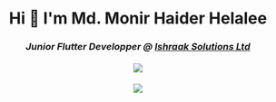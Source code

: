 <h1 align="center">Hi 👋 I'm Md. Monir Haider Helalee</h1>
<h3><p align = "center"><em>Junior Flutter Developper @ <a href="https://www.ishraak.com/">Ishraak Solutions Ltd</a><br>
<!-- <h3><p align = "center">Mobile App Developer | Flutter</h3> <br> -->
  <br>

<!--
**voidMonir/voidMonir** is a ✨ _special_ ✨ repository because its `README.md` (this file) appears on your GitHub profile.

<div align="center" desplay="flex">
   <!-- ###  Contribution Stats -->
  <a href="https://github.com/voidMonir">
    <img align="center" src="https://github-readme-stats.vercel.app/api?username=voidMonir&show_icons=true&theme=react&count_private=true&include_all_commits=true&hide_border=true&&hide=stars,prs,contribs"/>
  </a>
<br>
  <br>
  <!-- ###  Language Stats -->
  <a href="https://github.com/voidMonir">

  <img align="center" src="https://github-readme-stats.vercel.app/api/top-langs/?username=voidMonir&theme=react&layout=compact&hide_border=true&langs_count=8&hide=html,css" />
  </a>
</div>
<!--   <p align = "center">
  <img src = "https://github-readme-streak-stats.herokuapp.com?user=voidMonir&theme=dark&hide_border=true" width = 400>
</p> -->

<!-- Here are some ideas to get you started:

- 🔭 I’m currently working on ...
- 🌱 I’m currently learning ...
- 👯 I’m looking to collaborate on ...
- 🤔 I’m looking for help with ...
- 💬 Ask me about ...
- 📫 How to reach me: ...
- 😄 Pronouns: ...
- ⚡ Fun fact: ... -->
